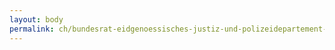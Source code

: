 ```yaml
---
layout: body
permalink: ch/bundesrat-eidgenoessisches-justiz-und-polizeidepartement-bundesamt-fuer-migration-direktion-asyl-und-rueckkehr-zentrale-verfahren-und-rueckkehr-region-zentrales-und-suedliches-afrika/
---
```


